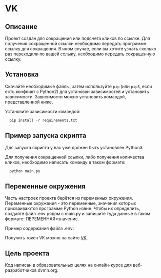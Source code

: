 # VK
## Описание
Проект создан для сокращения или подсчета кликов по ссылке. Для получения сокращенной ссылки необходимо передать программе ссылку для сокращения. В ином случае, если вы хотите узнать сколько раз переходили по вашей сслыку, необходимо передать сокращенную ссылку.


## Установка
Скачайте необходимые файлы, затем используйте `pip` (или `pip3`, если есть конфликт с Python2) для установки зависимостей и установить зависимости. Зависимости можно установить командой, представленной ниже.

Установите зависимости командой:
```python
  pip install -r requirements.txt
```

## Пример запуска скрипта
Для запуска скрипта у вас уже должен быть установлен Python3.

Для получения сокращенной ссылки, либо получения количества кликов, необходимо написать команду в таком формате:

```python
  python main.py 
```

## Переменные окружения
Часть настроек проекта берётся из переменных окружения. 
Переменные окружения - это переменные, значения которых присваиваются программе Python извне.
Чтобы их определить, создайте файл .env рядом с main.py и запишите туда данные в таком формате: ПЕРЕМЕННАЯ=значение.

Пример содержания файла .env:



Получить токен VK можно на сайте [VK](https://app.vk.cc.com).

## Цель проекта
Код написан в образовательных целях на онлайн-курсе для веб-разработчиков dvmn.org.